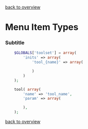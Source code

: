 [back to overview](../../README.markdown#initial-functionality)

Menu Item Types
===============================

### Subtitle

````php
	$GLOBALS['toolset'] = array(
		'inits' => array(
			'tool_{name}' => array(

			)
		)
	);

	tool( array(
		'name' => 'tool_name',
		'param' => array(

		),
	);

````

[back to overview](../../README.markdown#initial-functionality)

